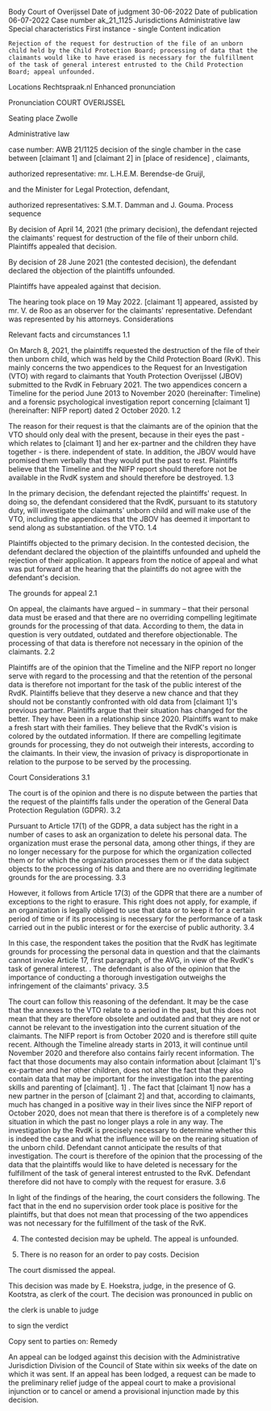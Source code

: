Body
    Court of Overijssel
Date of judgment
    30-06-2022
Date of publication
    06-07-2022
Case number
    ak\_21\_1125
Jurisdictions
    Administrative law
Special characteristics
    First instance - single
Content indication

    Rejection of the request for destruction of the file of an unborn child held by the Child Protection Board; processing of data that the claimants would like to have erased is necessary for the fulfillment of the task of general interest entrusted to the Child Protection Board; appeal unfounded.
Locations
    Rechtspraak.nl
    Enhanced pronunciation

Pronunciation
COURT OVERIJSSEL

Seating place Zwolle

Administrative law

case number: AWB 21/1125
decision of the single chamber in the case between
\[claimant 1\] and \[claimant 2\] in \[place of residence\] , claimants,

authorized representative: mr. L.H.E.M. Berendse-de Gruijl,

and
the Minister for Legal Protection, defendant,

authorized representatives: S.M.T. Damman and J. Gouma.
Process sequence

By decision of April 14, 2021 (the primary decision), the defendant rejected the claimants' request for destruction of the file of their unborn child. Plaintiffs appealed that decision.

By decision of 28 June 2021 (the contested decision), the defendant declared the objection of the plaintiffs unfounded.

Plaintiffs have appealed against that decision.

The hearing took place on 19 May 2022. \[claimant 1\] appeared, assisted by mr. V. de Roo as an observer for the claimants' representative. Defendant was represented by his attorneys.
Considerations

Relevant facts and circumstances
1.1

On March 8, 2021, the plaintiffs requested the destruction of the file of their then unborn child, which was held by the Child Protection Board (RvK). This mainly concerns the two appendices to the Request for an Investigation (VTO) with regard to claimants that Youth Protection Overijssel (JBOV) submitted to the RvdK in February 2021. The two appendices concern a Timeline for the period June 2013 to November 2020 (hereinafter: Timeline) and a forensic psychological investigation report concerning \[claimant 1\] (hereinafter: NIFP report) dated 2 October 2020.
1.2

The reason for their request is that the claimants are of the opinion that the VTO should only deal with the present, because in their eyes the past - which relates to \[claimant 1\] and her ex-partner and the children they have together - is there. independent of state. In addition, the JBOV would have promised them verbally that they would put the past to rest. Plaintiffs believe that the Timeline and the NIFP report should therefore not be available in the RvdK system and should therefore be destroyed.
1.3

In the primary decision, the defendant rejected the plaintiffs' request. In doing so, the defendant considered that the RvdK, pursuant to its statutory duty, will investigate the claimants' unborn child and will make use of the VTO, including the appendices that the JBOV has deemed it important to send along as substantiation. of the VTO.
1.4

Plaintiffs objected to the primary decision. In the contested decision, the defendant declared the objection of the plaintiffs unfounded and upheld the rejection of their application. It appears from the notice of appeal and what was put forward at the hearing that the plaintiffs do not agree with the defendant's decision.

The grounds for appeal
2.1

On appeal, the claimants have argued – in summary – that their personal data must be erased and that there are no overriding compelling legitimate grounds for the processing of that data. According to them, the data in question is very outdated, outdated and therefore objectionable. The processing of that data is therefore not necessary in the opinion of the claimants.
2.2

Plaintiffs are of the opinion that the Timeline and the NIFP report no longer serve with regard to the processing and that the retention of the personal data is therefore not important for the task of the public interest of the RvdK. Plaintiffs believe that they deserve a new chance and that they should not be constantly confronted with old data from \[claimant 1\]'s previous partner. Plaintiffs argue that their situation has changed for the better. They have been in a relationship since 2020. Plaintiffs want to make a fresh start with their families. They believe that the RvdK's vision is colored by the outdated information. If there are compelling legitimate grounds for processing, they do not outweigh their interests, according to the claimants. In their view, the invasion of privacy is disproportionate in relation to the purpose to be served by the processing.

Court Considerations
3.1

The court is of the opinion and there is no dispute between the parties that the request of the plaintiffs falls under the operation of the General Data Protection Regulation (GDPR).
3.2

Pursuant to Article 17(1) of the GDPR, a data subject has the right in a number of cases to ask an organization to delete his personal data. The organization must erase the personal data, among other things, if they are no longer necessary for the purpose for which the organization collected them or for which the organization processes them or if the data subject objects to the processing of his data and there are no overriding legitimate grounds for the are processing.
3.3

However, it follows from Article 17(3) of the GDPR that there are a number of exceptions to the right to erasure. This right does not apply, for example, if an organization is legally obliged to use that data or to keep it for a certain period of time or if its processing is necessary for the performance of a task carried out in the public interest or for the exercise of public authority.
3.4

In this case, the respondent takes the position that the RvdK has legitimate grounds for processing the personal data in question and that the claimants cannot invoke Article 17, first paragraph, of the AVG, in view of the RvdK's task of general interest. . The defendant is also of the opinion that the importance of conducting a thorough investigation outweighs the infringement of the claimants' privacy.
3.5

The court can follow this reasoning of the defendant. It may be the case that the annexes to the VTO relate to a period in the past, but this does not mean that they are therefore obsolete and outdated and that they are not or cannot be relevant to the investigation into the current situation of the claimants. The NIFP report is from October 2020 and is therefore still quite recent. Although the Timeline already starts in 2013, it will continue until November 2020 and therefore also contains fairly recent information. The fact that those documents may also contain information about \[claimant 1\]'s ex-partner and her other children, does not alter the fact that they also contain data that may be important for the investigation into the parenting skills and parenting of \[claimant\]. 1\] . The fact that \[claimant 1\] now has a new partner in the person of \[claimant 2\] and that, according to claimants, much has changed in a positive way in their lives since the NIFP report of October 2020, does not mean that there is therefore is of a completely new situation in which the past no longer plays a role in any way. The investigation by the RvdK is precisely necessary to determine whether this is indeed the case and what the influence will be on the rearing situation of the unborn child. Defendant cannot anticipate the results of that investigation. The court is therefore of the opinion that the processing of the data that the plaintiffs would like to have deleted is necessary for the fulfillment of the task of general interest entrusted to the RvK. Defendant therefore did not have to comply with the request for erasure.
3.6

In light of the findings of the hearing, the court considers the following. The fact that in the end no supervision order took place is positive for the plaintiffs, but that does not mean that processing of the two appendices was not necessary for the fulfillment of the task of the RvK.

4. The contested decision may be upheld. The appeal is unfounded.

5. There is no reason for an order to pay costs.
Decision

The court dismissed the appeal.

This decision was made by E. Hoekstra, judge, in the presence of G. Kootstra, as clerk of the court. The decision was pronounced in public on

the clerk is unable to judge

to sign the verdict

Copy sent to parties on:
Remedy

An appeal can be lodged against this decision with the Administrative Jurisdiction Division of the Council of State within six weeks of the date on which it was sent. If an appeal has been lodged, a request can be made to the preliminary relief judge of the appeal court to make a provisional injunction or to cancel or amend a provisional injunction made by this decision.
